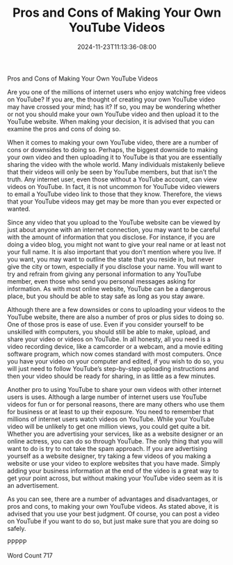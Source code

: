 ﻿---
title: "Pros and Cons of Making Your Own YouTube Videos"
date: 2024-11-23T11:13:36-08:00
description: "YouTube Tips for Web Success"
featured_image: "/images/YouTube.jpg"
tags: ["YouTube"]
---

Pros and Cons of Making Your Own YouTube Videos

Are you one of the millions of internet users who enjoy watching free videos on YouTube?  If you are, the thought of creating your own YouTube video may have crossed your mind; has it?  If so, you may be wondering whether or not you should make your own YouTube video and then upload it to the YouTube website.  When making your decision, it is advised that you can examine the pros and cons of doing so.

When it comes to making your own YouTube video, there are a number of cons or downsides to doing so.  Perhaps, the biggest downside to making your own video and then uploading it to YouTube is that you are essentially sharing the video with the whole world.  Many individuals mistakenly believe that their videos will only be seen by YouTube members, but that isn’t the truth.  Any internet user, even those without a YouTube account, can view videos on YouTube.  In fact, it is not uncommon for YouTube video viewers to email a YouTube video link to those that they know. Therefore, the views that your YouTube videos may get may be more than you ever expected or wanted.

Since any video that you upload to the YouTube website can be viewed by just about anyone with an internet connection, you may want to be careful with the amount of information that you disclose.  For instance, if you are doing a video blog, you might not want to give your real name or at least not your full name.  It is also important that you don’t mention where you live.  If you want, you may want to outline the state that you reside in, but never give the city or town, especially if you disclose your name.  You will want to try and refrain from giving any personal information to any YouTube member, even those who send you personal messages asking for information. As with most online website, YouTube can be a dangerous place, but you should be able to stay safe as long as you stay aware.

Although there are a few downsides or cons to uploading your videos to the YouTube website, there are also a number of pros or plus sides to doing so.  One of those pros is ease of use.  Even if you consider yourself to be unskilled with computers, you should still be able to make, upload, and share your video or videos on YouTube.  In all honesty, all you need is a video recording device, like a camcorder or a webcam, and a movie editing software program, which now comes standard with most computers.  Once you have your video on your computer and edited, if you wish to do so, you will just need to follow YouTube’s step-by-step uploading instructions and then your video should be ready for sharing, in as little as a few minutes.  

Another pro to using YouTube to share your own videos with other internet users is uses.  Although a large number of internet users use YouTube videos for fun or for personal reasons, there are many others who use them for business or at least to up their exposure.  You need to remember that millions of internet users watch videos on YouTube.  While your YouTube video will be unlikely to get one million views, you could get quite a bit.  Whether you are advertising your services, like as a website designer or an online actress, you can do so through YouTube.  The only thing that you will want to do is try to not take the spam approach.  If you are advertising yourself as a website designer, try taking a few videos of you making a website or use your video to explore websites that you have made. Simply adding your business information at the end of the video is a great way to get your point across, but without making your YouTube video seem as it is an advertisement.

As you can see, there are a number of advantages and disadvantages, or pros and cons, to making your own YouTube videos.  As stated above, it is advised that you use your best judgment.  Of course, you can post a video on YouTube if you want to do so, but just make sure that you are doing so safely.  

PPPPP

Word Count 717



